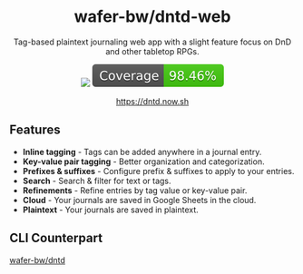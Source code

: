 <div align="center">
    <h1>wafer-bw/dntd-web</h1>
    <p>Tag-based plaintext journaling web app with a slight feature focus on DnD and other tabletop RPGs.</p>
    <img src="https://github.com/wafer-bw/dntd-web/workflows/cypress-e2e/badge.svg"/>
    <img src="./www/images/coverage_badge.svg"/>
    <p><a href="https://dntd.now.sh/">https://dntd.now.sh</a></p>
</div>

## Features
* **Inline tagging** - Tags can be added anywhere in a journal entry.
* **Key-value pair tagging** - Better organization and categorization.
* **Prefixes & suffixes** - Configure prefix & suffixes to apply to your entries.
* **Search** - Search & filter for text or tags.
* **Refinements** - Refine entries by tag value or key-value pair.
* **Cloud** - Your journals are saved in Google Sheets in the cloud.
* **Plaintext** - Your journals are saved in plaintext.

## CLI Counterpart
[wafer-bw/dntd](https://github.com/wafer-bw/dntd-cli)
